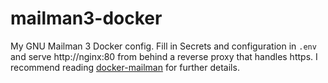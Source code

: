 # mailman3-docker
My GNU Mailman 3 Docker config. Fill in Secrets and configuration in `.env` and serve http://nginx:80 from behind a reverse proxy that handles https. I recommend reading [docker-mailman](https://asynchronous.in/docker-mailman/) for further details.

